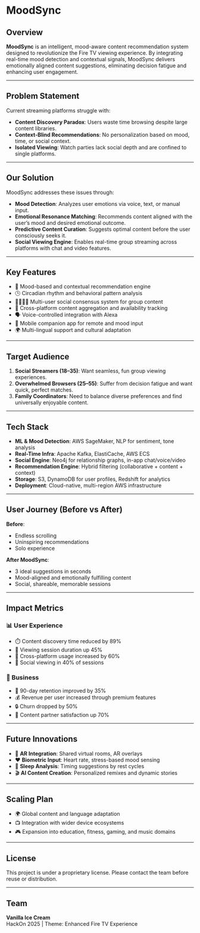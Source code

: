 # MoodSync

## Overview

**MoodSync** is an intelligent, mood-aware content recommendation system designed to revolutionize the Fire TV viewing experience. By integrating real-time mood detection and contextual signals, MoodSync delivers emotionally aligned content suggestions, eliminating decision fatigue and enhancing user engagement.

---

## Problem Statement

Current streaming platforms struggle with:
- **Content Discovery Paradox**: Users waste time browsing despite large content libraries.
- **Context-Blind Recommendations**: No personalization based on mood, time, or social context.
- **Isolated Viewing**: Watch parties lack social depth and are confined to single platforms.

---

## Our Solution

MoodSync addresses these issues through:
- **Mood Detection**: Analyzes user emotions via voice, text, or manual input.
- **Emotional Resonance Matching**: Recommends content aligned with the user’s mood and desired emotional outcome.
- **Predictive Content Curation**: Suggests optimal content before the user consciously seeks it.
- **Social Viewing Engine**: Enables real-time group streaming across platforms with chat and video features.

---

## Key Features

- 🎯 Mood-based and contextual recommendation engine  
- 🕒 Circadian rhythm and behavioral pattern analysis  
- 👨‍👩‍👧‍👦 Multi-user social consensus system for group content  
- 🔄 Cross-platform content aggregation and availability tracking  
- 🗣️ Voice-controlled integration with Alexa  
- 📱 Mobile companion app for remote and mood input  
- 🌍 Multi-lingual support and cultural adaptation

---

## Target Audience

1. **Social Streamers (18–35)**: Want seamless, fun group viewing experiences.  
2. **Overwhelmed Browsers (25–55)**: Suffer from decision fatigue and want quick, perfect matches.  
3. **Family Coordinators**: Need to balance diverse preferences and find universally enjoyable content.

---

## Tech Stack

- **ML & Mood Detection**: AWS SageMaker, NLP for sentiment, tone analysis  
- **Real-Time Infra**: Apache Kafka, ElastiCache, AWS ECS  
- **Social Engine**: Neo4j for relationship graphs, in-app chat/voice/video  
- **Recommendation Engine**: Hybrid filtering (collaborative + content + context)  
- **Storage**: S3, DynamoDB for user profiles, Redshift for analytics  
- **Deployment**: Cloud-native, multi-region AWS infrastructure

---

## User Journey (Before vs After)

**Before**:  
- Endless scrolling  
- Uninspiring recommendations  
- Solo experience

**After MoodSync**:  
- 3 ideal suggestions in seconds  
- Mood-aligned and emotionally fulfilling content  
- Social, shareable, memorable sessions

---

## Impact Metrics

### 📊 User Experience
- ⏱️ Content discovery time reduced by 89%  
- 🎥 Viewing session duration up 45%  
- 📡 Cross-platform usage increased by 60%  
- 👯 Social viewing in 40% of sessions

### 💼 Business
- 🔁 90-day retention improved by 35%  
- 💰 Revenue per user increased through premium features  
- 🔒 Churn dropped by 50%  
- 🎯 Content partner satisfaction up 70%

---

## Future Innovations

- 🔮 **AR Integration**: Shared virtual rooms, AR overlays  
- ❤️ **Biometric Input**: Heart rate, stress-based mood sensing  
- 🛌 **Sleep Analysis**: Timing suggestions by rest cycles  
- 🎬 **AI Content Creation**: Personalized remixes and dynamic stories

---

## Scaling Plan

- 🌍 Global content and language adaptation  
- 📺 Integration with wider device ecosystems  
- 🎮 Expansion into education, fitness, gaming, and music domains  

---

## License

This project is under a proprietary license. Please contact the team before reuse or distribution.

---

## Team

**Vanilla Ice Cream**  
HackOn 2025 | Theme: Enhanced Fire TV Experience
